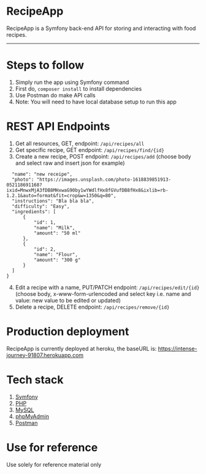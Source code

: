 # RecipeApp

RecipeApp is a Symfony back-end API for storing and interacting with food recipes.

---

# Steps to follow

1. Simply run the app using Symfony command
2. First do, `composer install` to install dependencies
3. Use Postman do make API calls
4. Note: You will need to have local database setup to run this app

# REST API Endpoints

1. Get all resources, GET, endpoint: `/api/recipes/all`
2. Get specific recipe, GET endpoint: `/api/recipes/find/{id}`
3. Create a new recipe, POST endpoint: `/api/recipes/add`
   (choose body and select raw and insert json for example)

```{
  "name": "new receipe",
  "photo": "https://images.unsplash.com/photo-1618839851913-052118691168?ixid=MnwxMjA3fDB8MHxwaG90by1wYWdlfHx8fGVufDB8fHx8&ixlib=rb-1.2.1&auto=format&fit=crop&w=1350&q=80",
  "instructions": "Bla bla bla",
  "difficulty": "Easy",
  "ingredients": [
      {
          "id": 1,
          "name": "Milk",
          "amount": "50 ml"
      },
      {
          "id": 2,
          "name": "Flour",
          "amount": "300 g"
      }
  ]
}
```

4. Edit a recipe with a name, PUT/PATCH endpoint: `/api/recipes/edit/{id}`
   (choose body, x-www-form-urlencoded and select key i.e. name and value: new value to be edited or updated)
5. Delete a recipe, DELETE endpoint: `/api/recipes/remove/{id}`

# Production deployment

RecipeApp is currently deployed at heroku,
the baseURL is: https://intense-journey-91807.herokuapp.com

# Tech stack

1.  [Symfony](https://symfony.com/)
2.  [PHP](https://www.php.net/)
3.  [MySQL](https://mysql.com)
4.  [phpMyAdmin](https://www.phpmyadmin.net/)
5.  [Postman](https://www.postman.com/)

# Use for reference

Use solely for reference material only
